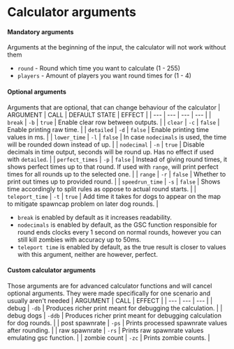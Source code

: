 # Calculator arguments

#### Mandatory arguments
Arguments at the beginning of the input, the calculator will not work without them
- `round` - Round which time you want to calculate (1 - 255)
- `players` - Amount of players you want round times for (1 - 4)

#### Optional arguments
Arguments that are optional, that can change behaviour of the calculator
| ARGUMENT | CALL | DEFAULT STATE | EFFECT |
| --- | --- | --- | --- |
| `break` | `-b` | `true` | Enable clear row between outputs. |
| `clear` | `-c` | `false` | Enable printing raw time. |
| `detailed` | `-d` | `false` | Enable printing time values in ms. |
| `lower_time` | `-l` | `false` | In case `nodecimals` is used, the time will be rounded down instead of up. |
| `nodecimal` | `-n` | `true` | Disable decimals in time output, seconds will be round up. Has no effect if used with `detailed`. |
| `perfect_times` | `-p` | `false` | Instead of giving round times, it shows perfect times up to that round. If used with `range`, will print perfect times for all rounds up to the selected one. |
| `range` | `-r` | `false` | Whether to print out times up to provided round. |
| `speedrun_time` | `-s` | `false` | Shows time accordingly to split rules as oppose to actual round starts. |
| `teleport_time` | `-t` | `true` | Add time it takes for dogs to appear on the map to mitigate spawncap problem on later dog rounds. |

- `break` is enabled by default as it increases readability.
- `nodecimals` is enabled by default, as the GSC function responsible for round ends clocks every 1 second on normal rounds, however you can still kill zombies with accuracy up to 50ms.
- `teleport time` is enabled by default, as the true result is closer to values with this argument, neither are however, perfect.

#### Custom calculator arguments
Those arguments are for advanced calculator functions and will cancel optional arguments. They were made specifically for one scenario and usually aren't needed
| ARGUMENT | CALL | EFFECT |
| --- | --- | --- |
| debug | `-db` | Produces richer print meant for debugging the calculation. |
| debug dogs | `-ddb` | Produces richer print meant for debugging calculation for dog rounds. |
| post spawnrate | `-ps` | Prints processed spawnrate values after rounding. |
| raw spawnrate | `-rs` | Prints raw spawnrate values emulating gsc function. |
| zombie count | `-zc` | Prints zombie counts. |
